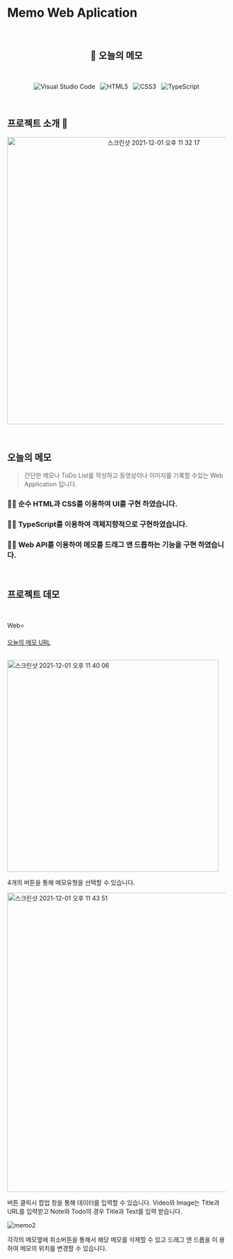 # Memo Web Aplication

<br>

<h2 align="center"> 📖 오늘의 메모  </h2>

<br>

<p align="center">
<img alt="Visual Studio Code" src ="https://img.shields.io/badge/Visual Studio Code-007ACC.svg?&style=flat&logo=Visual Studio Code&logoColor=white"/>
&nbsp;&nbsp;<img alt="HTML5" src ="https://img.shields.io/badge/HTML5-E34F26.svg?&style=flat&logo=HTML5&logoColor=white"/>&nbsp;&nbsp;
<img alt="CSS3" src ="https://img.shields.io/badge/CSS3-1572B6.svg?&style=flat&logo=CSS3&logoColor=white"/>&nbsp;&nbsp;
<img alt="TypeScript" src ="https://img.shields.io/badge/TypeScript-3178C6.svg?&style=flat&logo=TypeScript&logoColor=white"/>
</p>

<br>

## 프로젝트 소개 🎉

<p align="center">
<img width="660" alt="스크린샷 2021-12-01 오후 11 32 17" src="https://user-images.githubusercontent.com/66069736/144253124-6dc80c49-0daf-4edc-b232-443f7e4780a7.png">
</p>

<br>

## 오늘의 메모

> 간단한 메모나 ToDo List를 작성하고 동영상이나 이미지를 기록할 수있는 Web
> Application 입니다.

<h3> ☝🏼 순수 HTML과 CSS를 이용하여 UI를 구현 하였습니다. </h3>

<h3> ☝🏼 TypeScript를 이용하여 객체지향적으로 구현하였습니다. </h3>

<h3> ☝🏼 Web API를 이용하여 메모를 드래그 앤 드롭하는 기능을 구현 하였습니다. </h3>

<br>

## 프로젝트 데모

<br>

Web⭐️

[오늘의 메모 URL](https://ohyehwan.github.io/memo_of_the_day/)

<br>

<img width="487" alt="스크린샷 2021-12-01 오후 11 40 06" src="https://user-images.githubusercontent.com/66069736/144254826-6be8ab12-871d-4c21-bd77-2e111a013f30.png">

4개의 버튼을 통해 메모유형을 선택할 수 있습니다.

<img width="688" alt="스크린샷 2021-12-01 오후 11 43 51" src="https://user-images.githubusercontent.com/66069736/144255237-816f1b45-bc70-4927-a25d-ab2dad0dbccd.png">

버튼 클릭시 팝업 창을 통해 데이터를 입력할 수 있습니다. Video와 Image는 Title과
URL를 입력받고 Note와 Todo의 경우 Title과 Text를 입력 받습니다.

![memo2](https://user-images.githubusercontent.com/66069736/144258275-c9eeb9e5-8825-4e18-b7f3-5b24b3805a36.gif)

각각의 메모옆에 취소버튼을 통해서 해당 메모를 삭제할 수 있고 드래그 앤 드롭을 이
용하여 메모의 위치를 변경할 수 있습니다.
